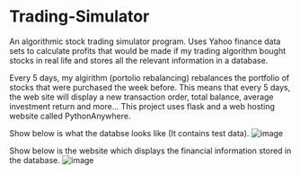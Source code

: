 # Trading-Simulator
An algorithmic stock trading simulator program. Uses Yahoo finance data sets to calculate profits that would be made if my trading algorithm bought stocks in real life and stores all the relevant information in a database.

Every 5 days, my algirithm (portolio rebalancing) rebalances the portfolio of stocks that were purchased the week before. This means that every 5 days, the web site will display a new transaction order, total balance, average investment return and more... This project uses flask and a web hosting website called PythonAnywhere.


Show below is what the databse looks like (It contains test data).
![image](https://user-images.githubusercontent.com/73494088/133295898-7809e294-7c70-48f7-bb18-784793f82227.png)


Show below is the website which displays the financial information stored in the database.
![image](https://user-images.githubusercontent.com/73494088/137817414-ec6077ce-7ce2-4e27-bf1f-2b0a2d8ad6f5.png)




